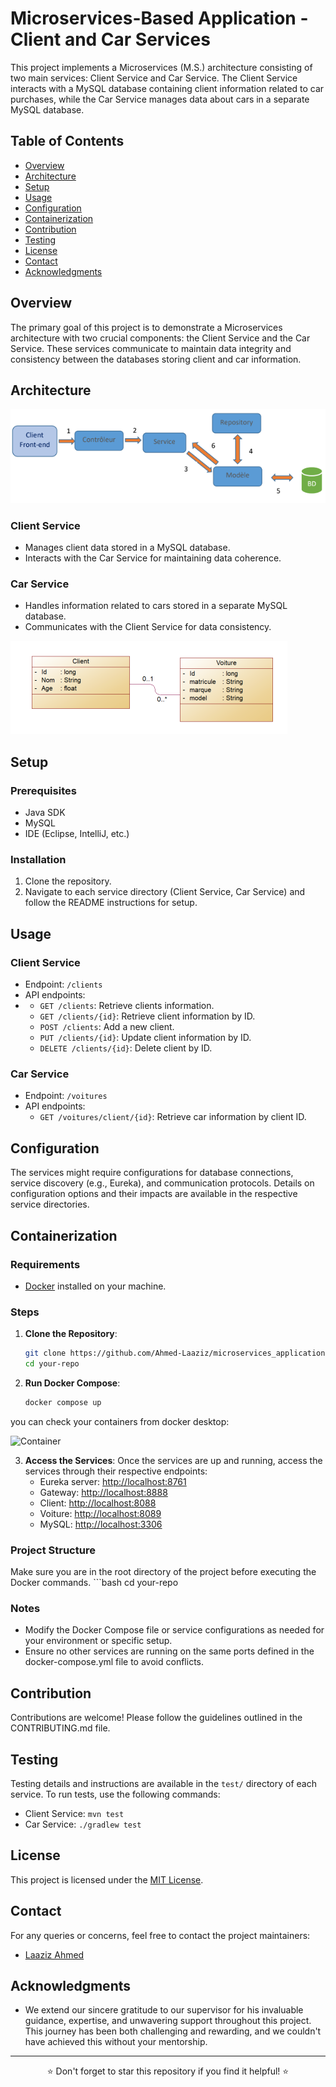 # Microservices-Based Application - Client and Car Services

This project implements a Microservices (M.S.) architecture consisting of two main services: Client Service and Car Service. The Client Service interacts with a MySQL database containing client information related to car purchases, while the Car Service manages data about cars in a separate MySQL database.

## Table of Contents

- [Overview](#overview)
- [Architecture](#architecture)
- [Setup](#setup)
- [Usage](#usage)
- [Configuration](#configuration)
- [Containerization](#containerization)
- [Contribution](#contribution)
- [Testing](#testing)
- [License](#license)
- [Contact](#contact)
- [Acknowledgments](#acknowledgments)

## Overview

The primary goal of this project is to demonstrate a Microservices architecture with two crucial components: the Client Service and the Car Service. These services communicate to maintain data integrity and consistency between the databases storing client and car information.

## Architecture
![Architecture](./images/arch.png)

### Client Service

- Manages client data stored in a MySQL database.
- Interacts with the Car Service for maintaining data coherence.

### Car Service

- Handles information related to cars stored in a separate MySQL database.
- Communicates with the Client Service for data consistency.

![Class Diagram](./images/class.png) <!-- Replace 'path_to_class_diagram_image' with the actual path or link to the class diagram image -->

## Setup

### Prerequisites

- Java SDK
- MySQL
- IDE (Eclipse, IntelliJ, etc.)

### Installation

1. Clone the repository.
2. Navigate to each service directory (Client Service, Car Service) and follow the README instructions for setup.
   <!-- Provide specific instructions or link to detailed setup steps -->

## Usage

### Client Service

- Endpoint: `/clients`
- API endpoints:
- - `GET /clients`: Retrieve clients information.
  - `GET /clients/{id}`: Retrieve client information by ID.
  - `POST /clients`: Add a new client.
  - `PUT /clients/{id}`: Update client information by ID.
  - `DELETE /clients/{id}`: Delete client by ID.
  <!-- Provide additional usage details or examples -->

### Car Service

- Endpoint: `/voitures`
- API endpoints:
  - `GET /voitures/client/{id}`: Retrieve car information by client ID.
  <!-- Provide additional usage details or examples -->

## Configuration

The services might require configurations for database connections, service discovery (e.g., Eureka), and communication protocols. Details on configuration options and their impacts are available in the respective service directories.

## Containerization

### Requirements

- [Docker](https://www.docker.com/products/docker-desktop) installed on your machine.

### Steps

1. **Clone the Repository**: 
   ```bash
   git clone https://github.com/Ahmed-Laaziz/microservices_application/edit/master
   cd your-repo
2. **Run Docker Compose**:
   ```bash
   docker compose up

you can check your containers from docker desktop:

![Container](./images/docker.png)
   
3. **Access the Services**:
   Once the services are up and running, access the services through their respective endpoints:
   - Eureka server: [http://localhost:8761](http://localhost:8761)
   - Gateway: [http://localhost:8888](http://localhost:8888)
   - Client: [http://localhost:8088](http://localhost:8088)
   - Voiture: [http://localhost:8089](http://localhost:8089)
   - MySQL: [http://localhost:3306](http://localhost:3306)
   <!-- Replace 'port' with the actual port numbers defined in your services -->

### Project Structure

Make sure you are in the root directory of the project before executing the Docker commands. ```bash
cd your-repo


### Notes

- Modify the Docker Compose file or service configurations as needed for your environment or specific setup.
- Ensure no other services are running on the same ports defined in the docker-compose.yml file to avoid conflicts.

## Contribution

Contributions are welcome! Please follow the guidelines outlined in the CONTRIBUTING.md file.

## Testing

Testing details and instructions are available in the `test/` directory of each service. To run tests, use the following commands:
- Client Service: `mvn test`
- Car Service: `./gradlew test`

## License

This project is licensed under the [MIT License](link_to_license).

## Contact

For any queries or concerns, feel free to contact the project maintainers:
- [Laaziz Ahmed](mailto:laazizahmed72@gmail.com)

## Acknowledgments

- We extend our sincere gratitude to our supervisor for his invaluable guidance, expertise, and unwavering support throughout this project. This journey has been both challenging and rewarding, and we couldn't have achieved this without your mentorship.

---

<div align="center">⭐ Don't forget to star this repository if you find it helpful! ⭐</div>

